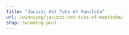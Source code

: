 ```yaml
---
title: "Jacuzzi Hot Tubs of Manitoba"
url: /winnipeg/jacuzzi-hot-tubs-of-manitoba/
shop: swimming pool
---
```

